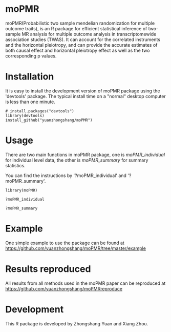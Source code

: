 # moPMR

moPMR(Probabilistic two sample mendelian randomization for multiple outcome traits), is an R package for efficient statistical inference of two-sample MR analysis for multiple outcome analysis in transcriptomewide association studies (TWAS). It can account for the correlated instruments and the horizontal pleiotropy, and can provide the accurate estimates of both causal effect and horizontal pleiotropy effect as well as the two corresponding p values.

# Installation
It is easy to install the development version of moPMR package using the 'devtools' package. The typical install time on a "normal" desktop computer is less than one minute.

```
# install.packages("devtools")
library(devtools)
install_github("yuanzhongshang/moPMR")
```


# Usage
There are two main functions in moPMR package, one is *moPMR_individual* for individual level data, the other is *moPMR_summary* for summary statistics.

You can find the instructions by '?moPMR_individual' and '?moPMR_summary'. 
```
library(moPMR)

?moPMR_individual

?moPMR_summary
```

# Example

One simple example to use the package can be found at https://github.com/yuanzhongshang/moPMR/tree/master/example

# Results reproduced 

All results from all methods used in the moPMR paper can be reproduced at https://github.com/yuanzhongshang/moPMRreproduce

# Development
This R package is developed by Zhongshang Yuan and Xiang Zhou.

